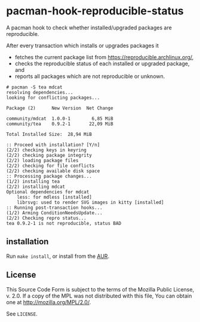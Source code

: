# pacman-hook-reproducible-status

A pacman hook to check whether installed/upgraded packages are reproducible.

After every transaction which installs or upgrades packages it

- fetches the current package list from <https://reproducible.archlinux.org/>,
- checks the reproducible status of each installed or upgraded package, and
- reports all packages which are not reproducible or unknown.

```console
# pacman -S tea mdcat
resolving dependencies...
looking for conflicting packages...

Package (2)      New Version  Net Change

community/mdcat  1.0.0-1        6,85 MiB
community/tea    0.9.2-1       22,09 MiB

Total Installed Size:  28,94 MiB

:: Proceed with installation? [Y/n]
(2/2) checking keys in keyring
(2/2) checking package integrity
(2/2) loading package files
(2/2) checking for file conflicts
(2/2) checking available disk space
:: Processing package changes...
(1/2) installing tea
(2/2) installing mdcat
Optional dependencies for mdcat
    less: for mdless [installed]
    librsvg: used to render SVG images in kitty [installed]
:: Running post-transaction hooks...
(1/2) Arming ConditionNeedsUpdate...
(2/2) Checking repro status...
tea 0.9.2-1 is not reproducible, status BAD
```

## installation

Run `make install`, or install from the [AUR](https://aur.archlinux.org/packages/pacman-hook-reproducible-status).

## License

This Source Code Form is subject to the terms of the Mozilla Public
License, v. 2.0. If a copy of the MPL was not distributed with this
file, You can obtain one at http://mozilla.org/MPL/2.0/.

See `LICENSE`.
